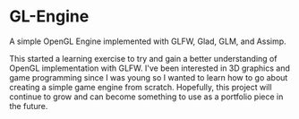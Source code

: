 # GL-Engine
A simple OpenGL Engine implemented with GLFW, Glad, GLM, and Assimp.

This started a learning exercise to try and gain a better understanding of OpenGL implementation with GLFW. 
I've been interested in 3D graphics and game programming since I was young so I wanted to learn how to go about creating a simple game engine from scratch.
Hopefully, this project will continue to grow and can become something to use as a portfolio piece in the future.
